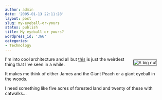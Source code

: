 ```yaml
---
author: admin
date: '2005-01-13 22:11:28'
layout: post
slug: my-eyeball-or-yours
status: publish
title: My eyeball or yours?
wordpress_id: '366'
categories:
- Technology
---
```

 <img src="http://www.zhangzhung.net/lj/eyeball.jpg" alt="A big nut" align="right" border="1" hspace="5" vspace="10" />I'm into cool architecture and all but <a href="http://www.freespiritspheres.com/index.htm">this</a> is just the weirdest thing that
I've seen in a while.

It makes me think of either James and the Giant Peach or a giant eyeball in the
woods.

I need something like five acres of forested land and twenty of these with
catwalks...<br clear="all" />
